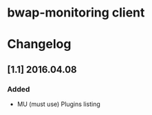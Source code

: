 # bwap-monitoring client

# Changelog
## [1.1] 2016.04.08
### Added
 - MU (must use) Plugins listing
